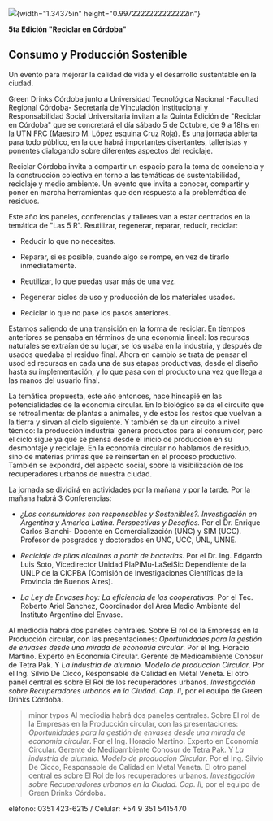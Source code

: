 ![](media/image1.png){width="1.34375in" height="0.9972222222222222in"}

**5ta Edición "Reciclar en Córdoba"**

**Consumo y Producción Sostenible**
-----------------------------------

Un evento para mejorar la calidad de vida y el desarrollo sustentable en
la ciudad.

Green Drinks Córdoba junto a Universidad Tecnológica Nacional -Facultad
Regional Córdoba- Secretaría de Vinculación Institucional y
Responsabilidad Social Universitaria invitan a la Quinta Edición de
\"Reciclar en Córdoba\" que se concretará el día sábado 5 de Octubre, de
9 a 18hs en la UTN FRC (Maestro M. López esquina Cruz Roja). Es una
jornada abierta para todo público, en la que habrá importantes
disertantes, talleristas y ponentes dialogando sobre diferentes aspectos
del reciclaje.

Reciclar Córdoba invita a compartir un espacio para la toma de
conciencia y la construcción colectiva en torno a las temáticas de
sustentabilidad, reciclaje y medio ambiente. Un evento que invita a
conocer, compartir y poner en marcha herramientas que den respuesta a la
problemática de residuos.

Este año los paneles, conferencias y talleres van a estar centrados en
la temática de "Las 5 R". Reutilizar, regenerar, reparar, reducir,
reciclar:

-   Reducir lo que no necesites.

-   Reparar, si es posible, cuando algo se rompe, en vez de tirarlo
    inmediatamente.

-   Reutilizar, lo que puedas usar más de una vez.

-   Regenerar ciclos de uso y producción de los materiales usados.

-   Reciclar lo que no pase los pasos anteriores.

Estamos saliendo de una transición en la forma de reciclar. En tiempos
anteriores se pensaba en términos de una economía lineal: los recursos
naturales se extraían de su lugar, se los usaba en la industria, y
después de usados quedaba el residuo final. Ahora en cambio se trata de
pensar el usod ed recursos en cada una de sus etapas productivas, desde
el diseño hasta su implementación, y lo que pasa con el producto una vez
que llega a las manos del usuario final.

La temática propuesta, este año entonces, hace hincapié en las
potencialidades de la economía circular. En lo biológico se da el
circuito que se retroalimenta: de plantas a animales, y de estos los
restos que vuelvan a la tierra y sirvan al ciclo siguiente. Y también se
da un circuito a nivel técnico: la producción industrial genera
productos para el consumidor, pero el ciclo sigue ya que se piensa desde
el inicio de producción en su desmontaje y reciclaje. En la economía
circular no hablamos de residuo, sino de materias primas que se
reinsertan en el proceso productivo. También se expondrá, del aspecto
social, sobre la visibilización de los recuperadores urbanos de nuestra
ciudad.

La jornada se dividirá en actividades por la mañana y por la tarde. Por
la mañana habrá 3 Conferencias:

-   *¿Los consumidores son responsables y Sostenibles?. Investigación en
    Argentina y America Latina. Perspectivas y Desafios.* Por el
    Dr. Enrique Carlos Bianchi- Docente en Comercialización (UNC) y SIM
    (UCC). Profesor de posgrados y doctorados en UNC, UCC, UNL, UNNE.

-   *Reciclaje de pilas alcalinas a partir de bacterias.* Por el
    Dr. Ing. Edgardo Luis Soto, Vicedirector Unidad PlaPiMu-LaSeiSic
    Dependiente de la UNLP de la CICPBA (Comisión de Investigaciones
    Científicas de la Provincia de Buenos Aires).

-   *La Ley de Envases hoy: La eficiencia de las cooperativas.* Por el
    Tec. Roberto Ariel Sanchez, Coordinador del Área Medio Ambiente del
    Instituto Argentino del Envase.

Al mediodía habrá dos paneles centrales. Sobre El rol de la Empresas en la Producción circular, con las presentaciones: *Oportunidades para la gestión de envases desde una mirada de economía circular*. Por el Ing. Horacio Martino. Experto en Economía Circular. Gerente de Medioambiente Conosur de Tetra Pak. Y *La industria de alumnio. Modelo de produccion Circular*. Por el Ing.  Silvio De Cicco, Responsable de Calidad en Metal Veneta.  El otro panel central es sobre El Rol de los recuperadores urbanos. *Investigación sobre Recuperadores urbanos en la Ciudad. Cap. II*, por el equipo de Green Drinks Córdoba.

> minor typos
Al mediodía habrá dos paneles centrales. Sobre El rol de la Empresas en la Producción
circular, con las presentaciones: *Oportunidades para la gestión de envases desde una
mirada de economía circular*. Por el Ing. Horacio Martino. Experto en Economía
Circular. Gerente de Medioambiente Conosur de Tetra Pak. Y *La industria de alumnio.
Modelo de produccion Circular*. Por el Ing.  Silvio De Cicco, Responsable de Calidad
en Metal Veneta.  El otro panel central es sobre El Rol de los recuperadores urbanos.
*Investigación sobre Recuperadores urbanos en la Ciudad. Cap. II*, por el equipo de
Green Drinks Córdoba.


eléfono: 0351 423-6215 / Celular: +54 9 351 5415470
